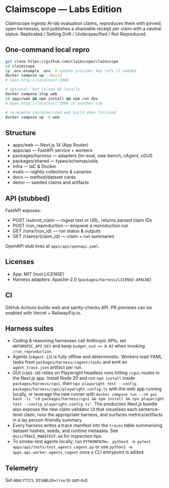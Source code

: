 # Claimscope — Labs Edition

Claimscope ingests AI-lab evaluation claims, reproduces them with pinned, open harnesses, and publishes a shareable receipt per claim with a neutral status: Replicated / Setting Drift / Underspecified / Not Reproduced.

## One-command local repro

```bash
git clone https://github.com/claimscope/claimscope
cd claimscope
cp .env.example .env  # update provider key refs if needed
docker compose up --build
# open http://localhost:3000

# optional: hot reload UI locally
docker compose stop web
cd apps/web && npm install && npm run dev
# open http://localhost:3000 in another tab

# re-enable containerized web build when finished
docker compose up -d web
```

## Structure

- apps/web — Next.js 14 (App Router)
- apps/api — FastAPI service + workers
- packages/harness — adapters (lm-eval, swe-bench, cAgent, cGUI)
- packages/shared — types/schemas/utils
- infra — IaC & Docker
- evals — nightly collections & canaries
- docs — method/dataset cards
- demo — seeded claims and artifacts

## API (stubbed)

FastAPI exposes:
- POST /submit_claim — ingest text or URL, returns parsed claim IDs
- POST /run_reproduction — enqueue a reproduction run
- GET /runs/{run_id} — run status & outputs
- GET /claims/{claim_id} — claim + run summaries

OpenAPI stub lives at `apps/api/openapi.yaml`.

## Licenses
- App: MIT (root LICENSE)
- Harness adapters: Apache-2.0 (`packages/harness/LICENSE-APACHE`)

## CI
GitHub Actions builds web and sanity-checks API. PR previews can be enabled with Vercel + Railway/Fly.io.

## Harness suites
- Coding & reasoning harnesses call Anthropic APIs; set `ANTHROPIC_API_KEY` and keep `budget_usd >= 0.02` when invoking `/run_reproduction`.
- Agents (`cAgent-12`) is fully offline and deterministic. Workers load YAML tasks from `packages/harness/cagent/tasks` and emit an `agent_trace.json` artifact per run.
- GUI (`cGUI-10`) relies on Playwright headless runs hitting `/cgui` routes in the Next.js app. Install Node 20 and run `npm install` inside `packages/harness/cgui`, then `npx playwright test --config packages/harness/cgui/playwright.config.ts` with the web app running locally, or leverage the new runner with `docker compose run --rm gui bash -lc "cd packages/harness/cgui && npm install && npx playwright test --config playwright.config.ts"`. The production Next.js bundle also exposes the new claim validator UI that visualises each sentence-level claim, runs the appropriate harness, and surfaces metrics/artifacts in a lay person-friendly summary.
- Every harness writes a trace manifest into the `traces` table summarising dataset hashes, seeds, and runtime metadata. See `docs/TRACE_MANIFEST.md` for inspection tips.
- To smoke-test agents locally, run `PYTHONPATH=. python3 -m pytest apps/api/tests/test_agents_cagent.py` or use `python3 -m apps.api.worker.agents_cagent` once a CLI entrypoint is added.

## Telemetry
Set `ANALYTICS_DISABLED=true` to opt-out.

